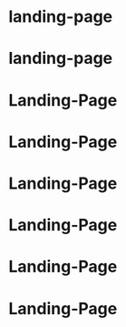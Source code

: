 # landing-page
# landing-page
# Landing-Page
# Landing-Page
# Landing-Page
# Landing-Page
# Landing-Page
# Landing-Page
